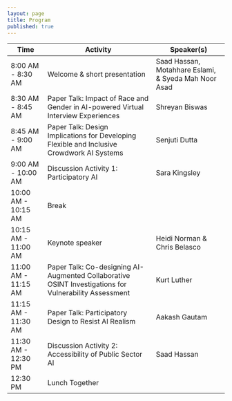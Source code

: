 ```yaml
---
layout: page
title: Program
published: true
---
```


| Time                  | Activity                                                                       | Speaker(s)                                      |
|-----------------------|--------------------------------------------------------------------------------|-----------------------------------------------|
| 8:00 AM - 8:30 AM     | Welcome & short presentation                                                    | Saad Hassan, Motahhare Eslami, & Syeda Mah Noor Asad |
| 8:30 AM - 8:45 AM     | Paper Talk: Impact of Race and Gender in AI-powered Virtual Interview Experiences| Shreyan Biswas                               |
| 8:45 AM - 9:00 AM     | Paper Talk: Design Implications for Developing Flexible and Inclusive Crowdwork AI Systems | Senjuti Dutta                              |
| 9:00 AM - 10:00 AM    | Discussion Activity 1: Participatory AI                                         | Sara Kingsley                |
| 10:00 AM - 10:15 AM   | Break                                                                           |                                               |
| 10:15 AM - 11:00 AM   | Keynote speaker                                                                 | Heidi Norman & Chris Belasco                  |
| 11:00 AM - 11:15 AM   | Paper Talk: Co-designing AI-Augmented Collaborative OSINT Investigations for Vulnerability Assessment | Kurt Luther                          |
| 11:15 AM - 11:30 AM   | Paper Talk: Participatory Design to Resist AI Realism                           | Aakash Gautam                                 |
| 11:30 AM - 12:30 PM   | Discussion Activity 2: Accessibility of Public Sector AI                        | Saad Hassan                                   |
| 12:30 PM              | Lunch Together                                                                 |                                               |
